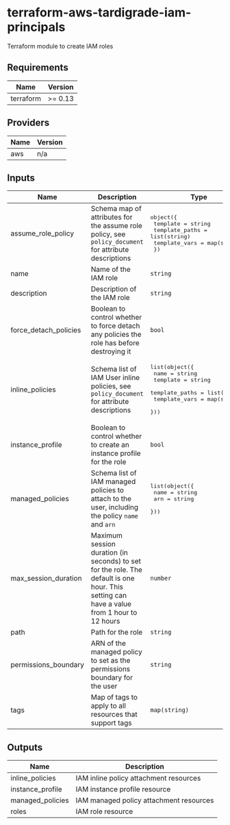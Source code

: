 # terraform-aws-tardigrade-iam-principals

Terraform module to create IAM roles


<!-- BEGIN TFDOCS -->
## Requirements

| Name | Version |
|------|---------|
| terraform | >= 0.13 |

## Providers

| Name | Version |
|------|---------|
| aws | n/a |

## Inputs

| Name | Description | Type | Default | Required |
|------|-------------|------|---------|:--------:|
| assume\_role\_policy | Schema map of attributes for the assume role policy, see `policy_document` for attribute descriptions | <pre>object({<br>    template       = string<br>    template_paths = list(string)<br>    template_vars  = map(string)<br>  })</pre> | n/a | yes |
| name | Name of the IAM role | `string` | n/a | yes |
| description | Description of the IAM role | `string` | `null` | no |
| force\_detach\_policies | Boolean to control whether to force detach any policies the role has before destroying it | `bool` | `null` | no |
| inline\_policies | Schema list of IAM User inline policies, see `policy_document` for attribute descriptions | <pre>list(object({<br>    name           = string<br>    template       = string<br>    template_paths = list(string)<br>    template_vars  = map(string)<br>  }))</pre> | `[]` | no |
| instance\_profile | Boolean to control whether to create an instance profile for the role | `bool` | `false` | no |
| managed\_policies | Schema list of IAM managed policies to attach to the user, including the policy `name` and `arn` | <pre>list(object({<br>    name = string<br>    arn  = string<br>  }))</pre> | `[]` | no |
| max\_session\_duration | Maximum session duration (in seconds) to set for the role. The default is one hour. This setting can have a value from 1 hour to 12 hours | `number` | `null` | no |
| path | Path for the role | `string` | `null` | no |
| permissions\_boundary | ARN of the managed policy to set as the permissions boundary for the user | `string` | `null` | no |
| tags | Map of tags to apply to all resources that support tags | `map(string)` | `{}` | no |

## Outputs

| Name | Description |
|------|-------------|
| inline\_policies | IAM inline policy attachment resources |
| instance\_profile | IAM instance profile resource |
| managed\_policies | IAM managed policy attachment resources |
| roles | IAM role resource |

<!-- END TFDOCS -->
